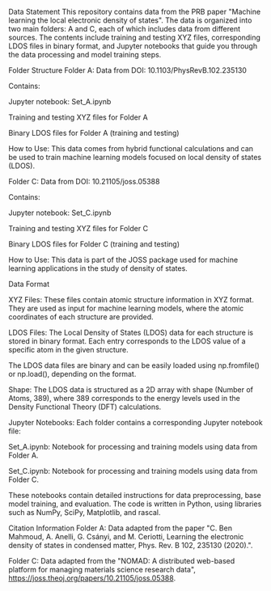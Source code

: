 Data Statement
This repository contains data from the PRB paper "Machine learning the local electronic density of states". The data is organized into two main folders: A and C, each of which includes data from different sources. The contents include training and testing XYZ files, corresponding LDOS files in binary format, and Jupyter notebooks that guide you through the data processing and model training steps.

Folder Structure
Folder A: Data from DOI: 10.1103/PhysRevB.102.235130

Contains:

Jupyter notebook: Set_A.ipynb

Training and testing XYZ files for Folder A

Binary LDOS files for Folder A (training and testing)

How to Use: This data comes from hybrid functional calculations and can be used to train machine learning models focused on local density of states (LDOS).

Folder C: Data from DOI: 10.21105/joss.05388

Contains:

Jupyter notebook: Set_C.ipynb

Training and testing XYZ files for Folder C

Binary LDOS files for Folder C (training and testing)

How to Use: This data is part of the JOSS package used for machine learning applications in the study of density of states.

Data Format

XYZ Files: These files contain atomic structure information in XYZ format. They are used as input for machine learning models, where the atomic coordinates of each structure are provided.

LDOS Files: The Local Density of States (LDOS) data for each structure is stored in binary format. Each entry corresponds to the LDOS value of a specific atom in the given structure.

The LDOS data files are binary and can be easily loaded using np.fromfile() or np.load(), depending on the format.

Shape: The LDOS data is structured as a 2D array with shape (Number of Atoms, 389), where 389 corresponds to the energy levels used in the Density Functional Theory (DFT) calculations.

Jupyter Notebooks:
Each folder contains a corresponding Jupyter notebook file:

Set_A.ipynb: Notebook for processing and training models using data from Folder A.

Set_C.ipynb: Notebook for processing and training models using data from Folder C.

These notebooks contain detailed instructions for data preprocessing, base model training, and evaluation. The code is written in Python, using libraries such as NumPy, SciPy, Matplotlib, and rascal.

Citation Information
Folder A: Data adapted from the paper "C. Ben Mahmoud, A. Anelli, G. Csányi, and M. Ceriotti, Learning the electronic density of states in condensed matter, Phys. Rev. B 102, 235130 (2020).".

Folder C: Data adapted from the "NOMAD: A distributed web-based platform for managing materials science research data", https://joss.theoj.org/papers/10.21105/joss.05388.

